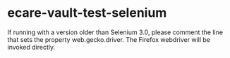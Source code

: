 # ecare-vault-test-selenium

If running with a version older than Selenium 3.0, please comment the line that sets the property web.gecko.driver.
The Firefox webdriver will be invoked directly.
